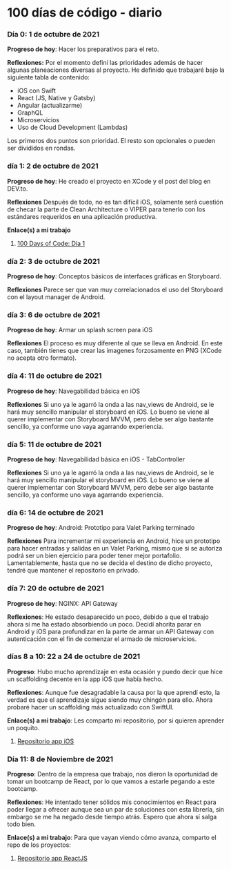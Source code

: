 # 100 días de código - diario

### Día 0: 1 de octubre de 2021

**Progreso de hoy**: Hacer los preparativos para el reto.

**Reflexiones:** Por el momento definí las prioridades además de hacer algunas planeaciones diversas al proyecto. He definido que trabajaré bajo la siguiente tabla de contenido:
* iOS con Swift
* React (JS, Native y Gatsby)
* Angular (actualizarme)
* GraphQL
* Microservicios
* Uso de Cloud Development (Lambdas)

Los primeros dos puntos son prioridad. El resto son opcionales o pueden ser divididos en rondas.

### día 1: 2 de octubre de 2021

**Progreso de hoy**: He creado el proyecto en XCode y el post del blog en DEV.to.

**Reflexiones** Después de todo, no es tan difícil iOS, solamente será cuestión de checar la parte de Clean Architecture o VIPER para tenerlo con los estándares requeridos en una aplicación productiva.  

**Enlace(s) a mi trabajo**

1.  [100 Days of Code: Día 1](https://dev.to/rzerostern/100-days-of-code-dia-1-4oco)

### día 2: 3 de octubre de 2021

**Progreso de hoy**: Conceptos básicos de interfaces gráficas en Storyboard.

**Reflexiones** Parece ser que van muy correlacionados el uso del Storyboard con el layout manager de Android.

### día 3: 6 de octubre de 2021

**Progreso de hoy**: Armar un splash screen para iOS

**Reflexiones** El proceso es muy diferente al que se lleva en Android. En este caso, también tienes que crear las imagenes forzosamente en PNG (XCode no acepta otro formato).

### día 4: 11 de octubre de 2021

**Progreso de hoy**: Navegabilidad básica en iOS

**Reflexiones** Si uno ya le agarró la onda a las nav_views de Android, se le hará muy sencillo manipular el storyboard en iOS. Lo bueno se viene al querer implementar con Storyboard MVVM, pero debe ser algo bastante sencillo, ya conforme uno vaya agarrando experiencia.

### día 5: 11 de octubre de 2021

**Progreso de hoy**: Navegabilidad básica en iOS - TabController

**Reflexiones** Si uno ya le agarró la onda a las nav_views de Android, se le hará muy sencillo manipular el storyboard en iOS. Lo bueno se viene al querer implementar con Storyboard MVVM, pero debe ser algo bastante sencillo, ya conforme uno vaya agarrando experiencia.

### día 6: 14 de octubre de 2021

**Progreso de hoy**: Android: Prototipo para Valet Parking terminado

**Reflexiones** Para incrementar mi experiencia en Android, hice un prototipo para hacer entradas y salidas en un Valet Parking, mismo que si se autoriza podrá ser un bien ejercicio para poder tener mejor portafolio. Lamentablemente, hasta que no se decida el destino de dicho proyecto, tendré que mantener el repositorio en privado.

### día 7: 20 de octubre de 2021
**Progreso de hoy**: NGINX: API Gateway

**Reflexiones**: He estado desaparecido un poco, debido a que el trabajo ahora sí me ha estado absorbiendo un poco. Decidí ahorita parar en Android y iOS para profundizar en la parte de armar un API Gateway con autenticación con el fin de comenzar el armado de microservicios.

### días 8 a 10: 22 a 24 de octubre de 2021
**Progreso**: Hubo mucho aprendizaje en esta ocasión y puedo decir que hice un scaffolding decente en la app iOS que había hecho.

**Reflexiones**: Aunque fue desagradable la causa por la que aprendí esto, la verdad es que el aprendizaje sigue siendo muy chingón para ello. Ahora probaré hacer un scaffolding más actualizado con SwiftUI.

**Enlace(s) a mi trabajo**: Les comparto mi repositorio, por si quieren aprender un poquito.

1.  [Repositorio app iOS](https://github.com/ProgramoxComida/super-app-ios)

### Día 11: 8 de Noviembre de 2021
**Progreso**: Dentro de la empresa que trabajo, nos dieron la oportunidad de tomar un bootcamp de React, por lo que vamos a estarle pegando a este bootcamp. 

**Reflexiones**: He intentado tener sólidos mis conocimientos en React para poder llegar a ofrecer aunque sea un par de soluciones con esta librería, sin embargo se me ha negado desde tiempo atrás. Espero que ahora sí salga todo bien.

**Enlace(s) a mi trabajo**: Para que vayan viendo cómo avanza, comparto el repo de los proyectos:

1. [Repositorio app ReactJS](https://github.com/RZEROSTERN/wa-react-2021-q4-internal-capstone-project)
